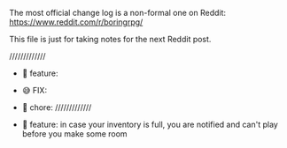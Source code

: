 The most official change log is a non-formal one on Reddit: https://www.reddit.com/r/boringrpg/

This file is just for taking notes for the next Reddit post.

/////////////
- 🤩 feature: 
- 😅 FIX: 
- 🤕 chore: 
/////////////

- 🤩 feature: in case your inventory is full, you are notified and can't play before you make some room

